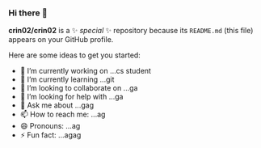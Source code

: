 ### Hi there 👋


**crin02/crin02** is a ✨ _special_ ✨ repository because its `README.md` (this file) appears on your GitHub profile.

Here are some ideas to get you started:

- 🔭 I’m currently working on ...cs student
- 🌱 I’m currently learning ...git
- 👯 I’m looking to collaborate on ...ga
- 🤔 I’m looking for help with ...ga
- 💬 Ask me about ...gag
- 📫 How to reach me: ...ag
- 😄 Pronouns: ...ag
- ⚡ Fun fact: ...agag

